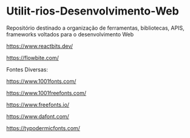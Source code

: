 # Utilit-rios-Desenvolvimento-Web
Repositório destinado a organização de ferramentas, bibliotecas, APIS, frameworks voltados para o desenvolvimento Web 


https://www.reactbits.dev/

https://flowbite.com/


Fontes Diversas: 

https://www.1001fonts.com/

https://www.1001freefonts.com/

https://www.freefonts.io/

https://www.dafont.com/

https://typodermicfonts.com/
